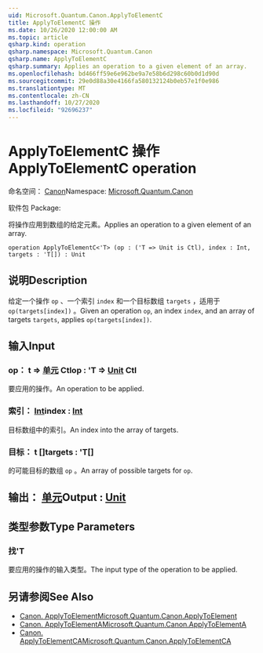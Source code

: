 ```yaml
---
uid: Microsoft.Quantum.Canon.ApplyToElementC
title: ApplyToElementC 操作
ms.date: 10/26/2020 12:00:00 AM
ms.topic: article
qsharp.kind: operation
qsharp.namespace: Microsoft.Quantum.Canon
qsharp.name: ApplyToElementC
qsharp.summary: Applies an operation to a given element of an array.
ms.openlocfilehash: bd466ff59e6e962be9a7e58b6d298c60b0d1d90d
ms.sourcegitcommit: 29e0d88a30e4166fa580132124b0eb57e1f0e986
ms.translationtype: MT
ms.contentlocale: zh-CN
ms.lasthandoff: 10/27/2020
ms.locfileid: "92696237"
---
```

# <a name="applytoelementc-operation"></a><span data-ttu-id="9e462-102">ApplyToElementC 操作</span><span class="sxs-lookup"><span data-stu-id="9e462-102">ApplyToElementC operation</span></span>

<span data-ttu-id="9e462-103">命名空间： [Canon](xref:Microsoft.Quantum.Canon)</span><span class="sxs-lookup"><span data-stu-id="9e462-103">Namespace: [Microsoft.Quantum.Canon](xref:Microsoft.Quantum.Canon)</span></span>

<span data-ttu-id="9e462-104">软件包 [](https://nuget.org/packages/)</span><span class="sxs-lookup"><span data-stu-id="9e462-104">Package: [](https://nuget.org/packages/)</span></span>


<span data-ttu-id="9e462-105">将操作应用到数组的给定元素。</span><span class="sxs-lookup"><span data-stu-id="9e462-105">Applies an operation to a given element of an array.</span></span>

```qsharp
operation ApplyToElementC<'T> (op : ('T => Unit is Ctl), index : Int, targets : 'T[]) : Unit
```


## <a name="description"></a><span data-ttu-id="9e462-106">说明</span><span class="sxs-lookup"><span data-stu-id="9e462-106">Description</span></span>

<span data-ttu-id="9e462-107">给定一个操作 `op` 、一个索引 `index` 和一个目标数组 `targets` ，适用于 `op(targets[index])` 。</span><span class="sxs-lookup"><span data-stu-id="9e462-107">Given an operation `op`, an index `index`, and an array of targets `targets`, applies `op(targets[index])`.</span></span>

## <a name="input"></a><span data-ttu-id="9e462-108">输入</span><span class="sxs-lookup"><span data-stu-id="9e462-108">Input</span></span>

### <a name="op--t--unit-ctl"></a><span data-ttu-id="9e462-109">op： t => [单元](xref:microsoft.quantum.lang-ref.unit) Ctl</span><span class="sxs-lookup"><span data-stu-id="9e462-109">op : 'T => [Unit](xref:microsoft.quantum.lang-ref.unit) Ctl</span></span>

<span data-ttu-id="9e462-110">要应用的操作。</span><span class="sxs-lookup"><span data-stu-id="9e462-110">An operation to be applied.</span></span>


### <a name="index--int"></a><span data-ttu-id="9e462-111">索引： [Int](xref:microsoft.quantum.lang-ref.int)</span><span class="sxs-lookup"><span data-stu-id="9e462-111">index : [Int](xref:microsoft.quantum.lang-ref.int)</span></span>

<span data-ttu-id="9e462-112">目标数组中的索引。</span><span class="sxs-lookup"><span data-stu-id="9e462-112">An index into the array of targets.</span></span>


### <a name="targets--t"></a><span data-ttu-id="9e462-113">目标： t []</span><span class="sxs-lookup"><span data-stu-id="9e462-113">targets : 'T[]</span></span>

<span data-ttu-id="9e462-114">的可能目标的数组 `op` 。</span><span class="sxs-lookup"><span data-stu-id="9e462-114">An array of possible targets for `op`.</span></span>



## <a name="output--unit"></a><span data-ttu-id="9e462-115">输出： [单元](xref:microsoft.quantum.lang-ref.unit)</span><span class="sxs-lookup"><span data-stu-id="9e462-115">Output : [Unit](xref:microsoft.quantum.lang-ref.unit)</span></span>



## <a name="type-parameters"></a><span data-ttu-id="9e462-116">类型参数</span><span class="sxs-lookup"><span data-stu-id="9e462-116">Type Parameters</span></span>

### <a name="t"></a><span data-ttu-id="9e462-117">找</span><span class="sxs-lookup"><span data-stu-id="9e462-117">'T</span></span>

<span data-ttu-id="9e462-118">要应用的操作的输入类型。</span><span class="sxs-lookup"><span data-stu-id="9e462-118">The input type of the operation to be applied.</span></span>

## <a name="see-also"></a><span data-ttu-id="9e462-119">另请参阅</span><span class="sxs-lookup"><span data-stu-id="9e462-119">See Also</span></span>

- [<span data-ttu-id="9e462-120">Canon. ApplyToElement</span><span class="sxs-lookup"><span data-stu-id="9e462-120">Microsoft.Quantum.Canon.ApplyToElement</span></span>](xref:Microsoft.Quantum.Canon.ApplyToElement)
- [<span data-ttu-id="9e462-121">Canon. ApplyToElementA</span><span class="sxs-lookup"><span data-stu-id="9e462-121">Microsoft.Quantum.Canon.ApplyToElementA</span></span>](xref:Microsoft.Quantum.Canon.ApplyToElementA)
- [<span data-ttu-id="9e462-122">Canon. ApplyToElementCA</span><span class="sxs-lookup"><span data-stu-id="9e462-122">Microsoft.Quantum.Canon.ApplyToElementCA</span></span>](xref:Microsoft.Quantum.Canon.ApplyToElementCA)